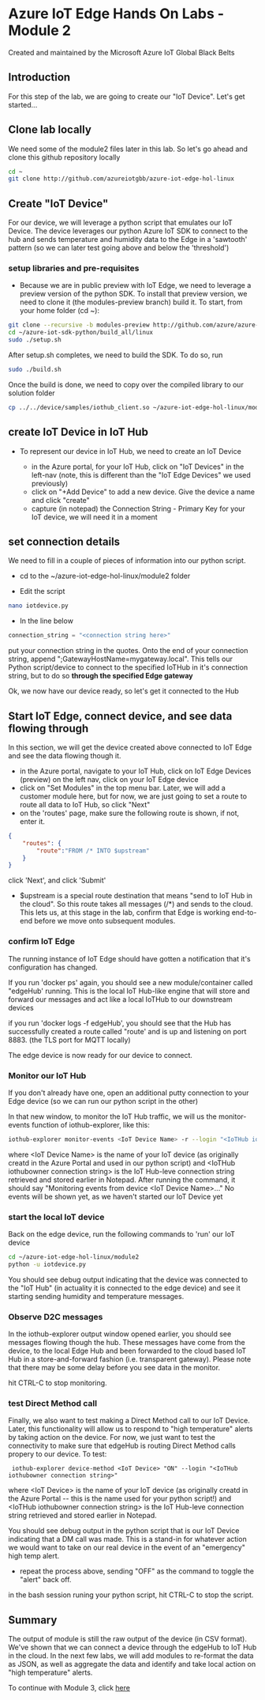 # Azure IoT Edge Hands On Labs - Module 2

Created and maintained by the Microsoft Azure IoT Global Black Belts

## Introduction

For this step of the lab, we are going to create our "IoT Device".  Let's get started...

## Clone lab locally

We need some of the module2 files later in this lab.  So let's go ahead and clone this github repository locally

```bash
cd ~
git clone http://github.com/azureiotgbb/azure-iot-edge-hol-linux
```

## Create "IoT Device"

For our device, we will leverage a python script that emulates our IoT Device.  The device leverages our python Azure IoT SDK to connect to the hub and sends temperature and humidity data to the Edge in a 'sawtooth' pattern  (so we can later test going above and below the 'threshold')

### setup libraries and pre-requisites

* Because we are in public preview with IoT Edge, we need to leverage a preview version of the python SDK.  To install that preview version, we need to clone it (the modules-preview branch) build it.  To start, from your home folder (cd ~):

```bash
git clone --recursive -b modules-preview http://github.com/azure/azure-iot-sdk-python
cd ~/azure-iot-sdk-python/build_all/linux
sudo ./setup.sh
```

After setup.sh completes, we need to build the SDK.  To do so, run

```bash
sudo ./build.sh
```

Once the build is done, we need to copy over the compiled library to our solution folder

```bash
cp ../../device/samples/iothub_client.so ~/azure-iot-edge-hol-linux/module2
```

## create IoT Device in IoT Hub

* To represent our device in IoT Hub, we need to create an IoT Device

    * in the Azure portal, for your IoT Hub, click on "IoT Devices" in the left-nav  (note, this is different than the "IoT Edge Devices" we used previously)
    * click on "+Add Device" to add a new device.  Give the device a name and click "create"
    * capture (in notepad) the Connection String - Primary Key for your IoT device, we will need it in a moment

## set connection details

We need to fill in a couple of pieces of information into our python script.

* cd to the ~/azure-iot-edge-hol-linux/module2 folder

* Edit the script

```bash
nano iotdevice.py
```

* In the line below

```Python
connection_string = "<connection string here>"
```

put your connection string in the quotes.  Onto the end of your connection string, append ";GatewayHostName=mygateway.local".  This tells our Python script/device to connect to the specified IoTHub in it's connection string, but to do so __**through the specified Edge gateway**__

Ok, we now have our device ready, so let's get it connected to the Hub

## Start IoT Edge, connect device, and see data flowing through

In this section, we will get the device created above connected to IoT Edge and see the data flowing though it.

* in the Azure portal, navigate to your IoT Hub, click on IoT Edge Devices (preview) on the left nav, click on your IoT Edge device
* click on "Set Modules" in the top menu bar.  Later, we will add a customer module here, but for now, we are just going to set a route to route all data to IoT Hub, so click "Next"
* on the 'routes' page, make sure the following route is shown, if not, enter it.

```json
{
    "routes": {
        "route":"FROM /* INTO $upstream"
    }
}
```

click 'Next', and click 'Submit'

* $upstream is a special route destination that means "send to IoT Hub in the cloud".  So this route takes all messages (/*) and sends to the cloud.  This lets us, at this stage in the lab, confirm that Edge is working end-to-end before we move onto subsequent modules.

### confirm IoT Edge

The running instance of IoT Edge should have gotten a notification that it's configuration has changed.

If you run 'docker ps' again, you should see a new module/container called "edgeHub' running.  This is the local IoT Hub-like engine that will store and forward our messages and act like a local IoTHub to our downstream devices

if you run 'docker logs -f edgeHub', you should see that the Hub has successfully created a route called "route' and is up and listening on port 8883. (the TLS port for MQTT locally)

The edge device is now ready for our device to connect.

### Monitor our IoT Hub

If you don't already have one, open an additional putty connection to your Edge device (so we can run our python script in the other)

In that new window, to monitor the IoT Hub traffic, we will us the monitor-events function of iothub-explorer, like this:

```bash
iothub-explorer monitor-events <IoT Device Name> -r --login "<IoTHub iothubowner connection string>"
```

where \<IoT Device Name> is the name of your IoT device (as originally creatd in the Azure Portal and used in our python script) and \<IoTHub iothubowner connection string> is the IoT Hub-leve connection string retrieved and stored earlier in Notepad.  After running the command, it should say "Monitoring events from device \<IoT Device Name>..."  No events will be shown yet, as we haven't started our IoT Device yet

### start the local IoT device

Back on the edge device, run the following commands to 'run' our IoT device

```bash
cd ~/azure-iot-edge-hol-linux/module2
python -u iotdevice.py
```

You should see debug output indicating that the device was connected to the "IoT Hub" (in actuality it is connected to the edge device) and see it starting sending humidity and temperature messages.

### Observe D2C messages

In the iothub-explorer output window opened earlier, you should see messages flowing though the hub.  These messages have come from the device, to the local Edge Hub and been forwarded to the cloud based IoT Hub in a store-and-forward fashion (i.e. transparent gateway).  Please note that there may be some delay before you see data in the monitor.

hit CTRL-C to stop monitoring.

### test Direct Method call

Finally, we also want to test making a Direct Method call to our IoT Device.  Later, this functionality will allow us to respond to "high temperature" alerts by taking action on the device.  For now, we just want to test the connectivity to make sure that edgeHub is routing Direct Method calls propery to our device.  To test:

```
 iothub-explorer device-method <IoT Device> "ON" --login "<IoTHub iothubowner connection string>"
```

where \<IoT Device> is the name of your IoT device (as originally creatd in the Azure Portal  -- this is the name used for your python script!) and \<IoTHub iothubowner connection string> is the IoT Hub-leve connection string retrieved and stored earlier in Notepad.

You should see debug output in the python script that is our IoT Device indicating that a DM call was made.  This is a stand-in for whatever action we would want to take on our real device in the event of an "emergency" high temp alert.

* repeat the process above, sending "OFF" as the command to toggle the "alert" back off.

in the bash session runing your python script, hit CTRL-C to stop the script.

## Summary

The output of module is still the raw output of the device (in CSV format).  We've shown that we can connect a device through the edgeHub to IoT Hub in the cloud.  In the next few labs, we will add modules to re-format the data as JSON, as well as aggregate the data and identify and take local action on "high temperature" alerts.

To continue with Module 3, click [here](/module3)